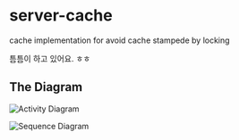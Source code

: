 # server-cache
cache implementation for avoid cache stampede by locking

틈틈이 하고 있어요. ㅎㅎ

The Diagram
----

![Activity Diagram](http://www.plantuml.com/plantuml/proxy?src=https://raw.githubusercontent.com/Maznna/server-cache/main/activity-diagram.puml)

![Sequence Diagram](http://www.plantuml.com/plantuml/proxy?src=https://raw.githubusercontent.com/Maznna/server-cache/main/sequence-diagram.puml)
